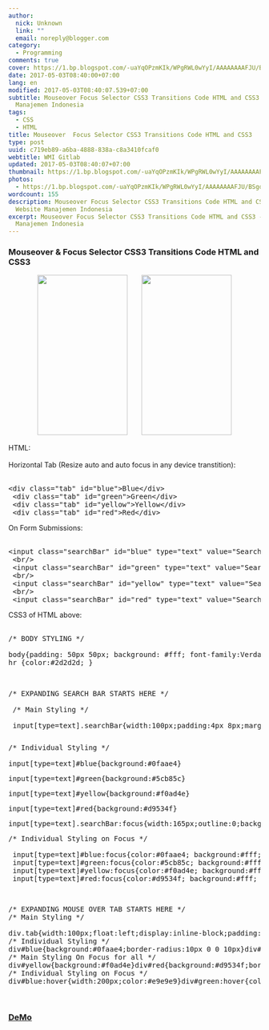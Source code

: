 ```yaml
---
author:
  nick: Unknown
  link: ""
  email: noreply@blogger.com
category:
  - Programming
comments: true
cover: https://1.bp.blogspot.com/-uaYqOPzmKIk/WPgRWL0wYyI/AAAAAAAAFJU/BSgqP9KOA4gg9ERDx3YEY_tg9r4KTY8LQCLcB/s320/Screenshot_2017-04-20-08-38-25.jpg
date: 2017-05-03T08:40:00+07:00
lang: en
modified: 2017-05-03T08:40:07.539+07:00
subtitle: Mouseover Focus Selector CSS3 Transitions Code HTML and CSS3 - Website
  Manajemen Indonesia
tags:
  - CSS
  - HTML
title: Mouseover  Focus Selector CSS3 Transitions Code HTML and CSS3
type: post
uuid: c719eb89-a6ba-4888-838a-c8a3410fcaf0
webtitle: WMI Gitlab
updated: 2017-05-03T08:40:07+07:00
thumbnail: https://1.bp.blogspot.com/-uaYqOPzmKIk/WPgRWL0wYyI/AAAAAAAAFJU/BSgqP9KOA4gg9ERDx3YEY_tg9r4KTY8LQCLcB/s320/Screenshot_2017-04-20-08-38-25.jpg
photos:
  - https://1.bp.blogspot.com/-uaYqOPzmKIk/WPgRWL0wYyI/AAAAAAAAFJU/BSgqP9KOA4gg9ERDx3YEY_tg9r4KTY8LQCLcB/s320/Screenshot_2017-04-20-08-38-25.jpg
wordcount: 155
description: Mouseover Focus Selector CSS3 Transitions Code HTML and CSS3 -
  Website Manajemen Indonesia
excerpt: Mouseover Focus Selector CSS3 Transitions Code HTML and CSS3 - Website
  Manajemen Indonesia
---
```


<h3>Mouseover &amp; Focus Selector CSS3 Transitions Code HTML and CSS3</h3><div class="separator" style="clear: both; text-align: center;"><a href="https://1.bp.blogspot.com/-uaYqOPzmKIk/WPgRWL0wYyI/AAAAAAAAFJU/BSgqP9KOA4gg9ERDx3YEY_tg9r4KTY8LQCLcB/s1600/Screenshot_2017-04-20-08-38-25.jpg" imageanchor="1" style="margin-left: 1em; margin-right: 1em;" rel="noopener noreferer nofollow"><img border="0" height="320" src="https://1.bp.blogspot.com/-uaYqOPzmKIk/WPgRWL0wYyI/AAAAAAAAFJU/BSgqP9KOA4gg9ERDx3YEY_tg9r4KTY8LQCLcB/s320/Screenshot_2017-04-20-08-38-25.jpg" width="180"></a><a href="https://4.bp.blogspot.com/-9CqvmBQJqfo/WPgRX84JUUI/AAAAAAAAFJY/ONqUBZjR2sYP00DdPDnJrUCrnkKIYU4pgCLcB/s1600/Screenshot_2017-04-20-08-38-40.jpg" imageanchor="1" style="margin-left: 1em; margin-right: 1em;" rel="noopener noreferer nofollow"><img border="0" height="320" src="https://4.bp.blogspot.com/-9CqvmBQJqfo/WPgRX84JUUI/AAAAAAAAFJY/ONqUBZjR2sYP00DdPDnJrUCrnkKIYU4pgCLcB/s320/Screenshot_2017-04-20-08-38-40.jpg" width="180"></a></div><br>HTML: <br><br>Horizontal Tab (Resize auto and auto focus in any device transtition): <br><br><pre>&lt;div class="tab" id="blue"&gt;Blue&lt;/div&gt; <br> &lt;div class="tab" id="green"&gt;Green&lt;/div&gt; <br> &lt;div class="tab" id="yellow"&gt;Yellow&lt;/div&gt; <br> &lt;div class="tab" id="red"&gt;Red&lt;/div&gt; <br></pre>On Form Submissions: <br><br><pre>&lt;input class="searchBar" id="blue" type="text" value="Search"&gt; <br> &lt;br/&gt; <br> &lt;input class="searchBar" id="green" type="text" value="Search"&gt; <br> &lt;br/&gt; <br> &lt;input class="searchBar" id="yellow" type="text" value="Search"&gt; <br> &lt;br/&gt; <br> &lt;input class="searchBar" id="red" type="text" value="Search"&gt; <br></pre>CSS3 of HTML above: <br><br><pre>/* BODY STYLING */ <br><br>body{padding: 50px 50px; background: #fff; font-family:Verdana; color:#2d2d2d; font-weight:100; } <br>hr {color:#2d2d2d; } <br><br> <br></pre><pre>/* EXPANDING SEARCH BAR STARTS HERE */ <br><br> /* Main Styling */ <br><br> input[type=text].searchBar{width:100px;padding:4px 8px;margin-top:10px;color:#fff;font-size:12px;border-radius:10px;border:0;-webkit-transition:all ease-in-out .3s;-moz-transition:all ease-in-out .3s}<br></pre><pre></pre><pre>/* Individual Styling */ <br><br>input[type=text]#blue{background:#0faae4}</pre><pre>input[type=text]#green{background:#5cb85c}</pre><pre>input[type=text]#yellow{background:#f0ad4e}</pre><pre>input[type=text]#red{background:#d9534f}</pre><pre>input[type=text].searchBar:focus{width:165px;outline:0;background:#fff;border:1px solid #999}</pre><pre>/* Individual Styling on Focus */ <br><br> input[type=text]#blue:focus{color:#0faae4; background:#fff; } <br> input[type=text]#green:focus{color:#5cb85c; background:#fff; } <br> input[type=text]#yellow:focus{color:#f0ad4e; background:#fff; } <br> input[type=text]#red:focus{color:#d9534f; background:#fff; } <br></pre><br><pre>/* EXPANDING MOUSE OVER TAB STARTS HERE */ <br>/* Main Styling */ <br><br>div.tab{width:100px;float:left;display:inline-block;padding:4px 8px;color:#fff;font-size:12px;border:0;-webkit-transition:all ease-in-out .3s;-moz-transition:all ease-in-out .3s}<br>/* Individual Styling */<br>div#blue{background:#0faae4;border-radius:10px 0 0 10px}div#green{background:#5cb85c}<br>/* Main Styling On Focus for all */<br>div#yellow{background:#f0ad4e}div#red{background:#d9534f;border-radius:0 10px 10px 0}div.tab:hover{width:165px;outline:0;background:#fff}<br>/* Individual Styling on Focus */<br>div#blue:hover{width:200px;color:#e9e9e9}div#green:hover{color:#e9e9e9;width:165px}div#yellow:hover{width:110px;color:#e9e9e9}div#red:hover{width:140px;color:#e9e9e9}</pre><br><h3><a href="http://codepen.io/dimaslanjaka/full/OmMaJd/" rel="noopener noreferer nofollow">DeMo</a></h3>